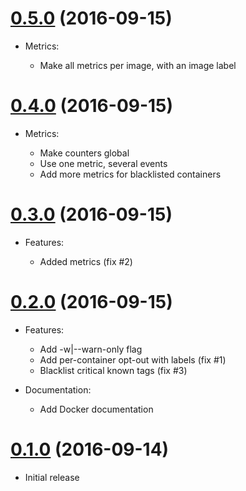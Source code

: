 # [0.5.0](https://github.com/camptocamp/upkick/releases/tag/0.5.0) (2016-09-15)

* Metrics:

  - Make all metrics per image, with an image label

# [0.4.0](https://github.com/camptocamp/upkick/releases/tag/0.4.0) (2016-09-15)

* Metrics:

  - Make counters global
  - Use one metric, several events
  - Add more metrics for blacklisted containers

# [0.3.0](https://github.com/camptocamp/upkick/releases/tag/0.3.0) (2016-09-15)

* Features:

  - Added metrics (fix #2)

# [0.2.0](https://github.com/camptocamp/upkick/releases/tag/0.2.0) (2016-09-15)

* Features:

  - Add -w|--warn-only flag
  - Add per-container opt-out with labels (fix #1)
  - Blacklist critical known tags (fix #3)

* Documentation:

  - Add Docker documentation

# [0.1.0](https://github.com/camptocamp/upkick/releases/tag/0.1.0) (2016-09-14)

* Initial release
